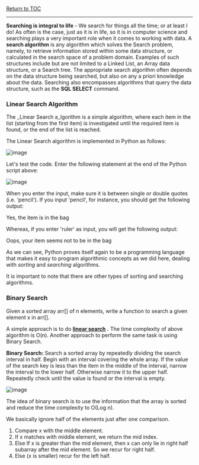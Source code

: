 <a href="https://github.com/CyberTrainingUSAF/06-Intro-to-Algorithms/blob/master/00-Table-of-Contents.md"> Return to TOC </a>

---

**Searching is integral to life** - We search for things all the time; or at least I do! As often is the case, just as it is in life, so it is in computer science and searching plays a very important role when it comes to working with data.  A  **search algorithm**  is any algorithm which solves the Search problem, namely, to retrieve information stored within some data structure, or calculated in the search space of a problem domain. Examples of such structures include but are not limited to a Linked List, an Array data structure, or a Search tree. The appropriate search algorithm often depends on the data structure being searched, but also on any a priori knowledge about the data. Searching also encompasses algorithms that query the data structure, such as the **SQL SELECT** command.

### Linear Search Algorithm

The _Linear Search a_lgorithm is a simple algorithm, where each item in the list (starting from the first item) is investigated until the required item is found, or the end of the list is reached.

The Linear Search algorithm is implemented in Python as follows:

![image](https://user-images.githubusercontent.com/19671036/60608214-8ab6f200-9d84-11e9-8311-37ba5c44a776.png)

Let&#39;s test the code. Enter the following statement at the end of the Python script above:

![image](https://user-images.githubusercontent.com/19671036/60608293-b9cd6380-9d84-11e9-92ea-0b83fb67c511.png)

When you enter the input, make sure it is between single or double quotes (i.e. &#39;pencil&#39;). If you input &#39;pencil&#39;, for instance, you should get the following output:

Yes, the item is in the bag

Whereas, if you enter &#39;ruler&#39; as input, you will get the following output:

Oops, your item seems not to be in the bag

As we can see, Python proves itself again to be a programming language that makes it easy to program algorithmic concepts as we did here, dealing with _sorting_ and _searching_ algorithms.

It is important to note that there are other types of sorting and searching algorithms.

### Binary Search

Given a sorted array arr[] of n elements, write a function to search a given element x in arr[].

A simple approach is to do [**linear search**](http://quiz.geeksforgeeks.org/linear-search/) **.** The time complexity of above algorithm is O(n). Another approach to perform the same task is using Binary Search.

**Binary Search:**  Search a sorted array by repeatedly dividing the search interval in half. Begin with an interval covering the whole array. If the value of the search key is less than the item in the middle of the interval, narrow the interval to the lower half. Otherwise narrow it to the upper half. Repeatedly check until the value is found or the interval is empty.

![image](https://user-images.githubusercontent.com/19671036/60607432-d9fc2300-9d82-11e9-8fa2-f45a082e09cf.png)

The idea of binary search is to use the information that the array is sorted and reduce the time complexity to O(Log n).

We basically ignore half of the elements just after one comparison.

1. Compare x with the middle element.
2. If x matches with middle element, we return the mid index.
3. Else If x is greater than the mid element, then x can only lie in right half subarray after the mid element. So we recur for right half.
4. Else (x is smaller) recur for the left half.
